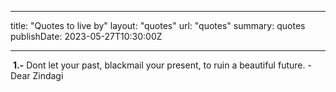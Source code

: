  ---
title: "Quotes to live by"
layout: "quotes"
url: "quotes"
summary: quotes
publishDate: 2023-05-27T10:30:00Z


---
  &#8203;
  **1.-** Dont let your past, blackmail your present, to ruin a beautiful future. 
          -Dear Zindagi
  